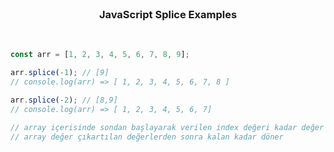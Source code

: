 <br />
<p align="center">
<h3 align="center">JavaScript Splice Examples</h3>
</p>
<br />

```javascript
const arr = [1, 2, 3, 4, 5, 6, 7, 8, 9];

arr.splice(-1); // [9]
// console.log(arr) => [ 1, 2, 3, 4, 5, 6, 7, 8 ]

arr.splice(-2); // [8,9]
// console.log(arr) => [ 1, 2, 3, 4, 5, 6, 7]

// array içerisinde sondan başlayarak verilen index değeri kadar değer döndürür.
// array değer çıkartılan değerlerden sonra kalan kadar döner
```
